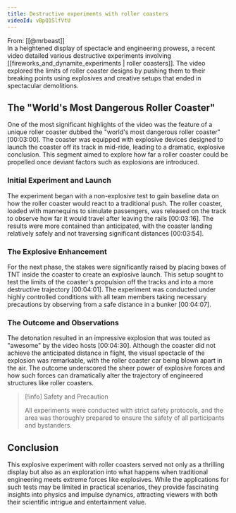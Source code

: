 ```yaml
---
title: Destructive experiments with roller coasters
videoId: vBpQ1SlfVtU
---
```


From: [[@mrbeast]] <br/> 
In a heightened display of spectacle and engineering prowess, a recent video detailed various destructive experiments involving [[fireworks_and_dynamite_experiments | roller coasters]]. The video explored the limits of roller coaster designs by pushing them to their breaking points using explosives and creative setups that ended in spectacular demolitions.

## The "World's Most Dangerous Roller Coaster"

One of the most significant highlights of the video was the feature of a unique roller coaster dubbed the "world's most dangerous roller coaster" <a class="yt-timestamp" data-t="00:03:00">[00:03:00]</a>. The coaster was equipped with explosive devices designed to launch the coaster off its track in mid-ride, leading to a dramatic, explosive conclusion. This segment aimed to explore how far a roller coaster could be propelled once deviant factors such as explosions are introduced.

### Initial Experiment and Launch

The experiment began with a non-explosive test to gain baseline data on how the roller coaster would react to a traditional push. The roller coaster, loaded with mannequins to simulate passengers, was released on the track to observe how far it would travel after leaving the rails <a class="yt-timestamp" data-t="00:03:16">[00:03:16]</a>. The results were more contained than anticipated, with the coaster landing relatively safely and not traversing significant distances <a class="yt-timestamp" data-t="00:03:54">[00:03:54]</a>.

### The Explosive Enhancement

For the next phase, the stakes were significantly raised by placing boxes of TNT inside the coaster to create an explosive launch. This setup sought to test the limits of the coaster's propulsion off the tracks and into a more destructive trajectory <a class="yt-timestamp" data-t="00:04:01">[00:04:01]</a>. The experiment was conducted under highly controlled conditions with all team members taking necessary precautions by observing from a safe distance in a bunker <a class="yt-timestamp" data-t="00:04:07">[00:04:07]</a>.

### The Outcome and Observations

The detonation resulted in an impressive explosion that was touted as "awesome" by the video hosts <a class="yt-timestamp" data-t="00:04:30">[00:04:30]</a>. Although the coaster did not achieve the anticipated distance in flight, the visual spectacle of the explosion was remarkable, with the roller coaster car being blown apart in the air. The outcome underscored the sheer power of explosive forces and how such forces can dramatically alter the trajectory of engineered structures like roller coasters.

> [!info] Safety and Precaution
> 
> All experiments were conducted with strict safety protocols, and the area was thoroughly prepared to ensure the safety of all participants and bystanders.

## Conclusion

This explosive experiment with roller coasters served not only as a thrilling display but also as an exploration into what happens when traditional engineering meets extreme forces like explosives. While the applications for such tests may be limited in practical scenarios, they provide fascinating insights into physics and impulse dynamics, attracting viewers with both their scientific intrigue and entertainment value.